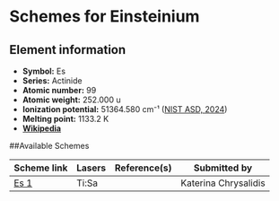 # Schemes for Einsteinium

## Element information

- **Symbol:** Es
- **Series:** Actinide
- **Atomic number:** 99
- **Atomic weight:** 252.000 u
- **Ionization potential:**  51364.580 cm⁻¹ ([NIST ASD, 2024](https://www.nist.gov/pml/atomic-spectra-database))
- **Melting point:** 1133.2 K
- [**Wikipedia**](https://en.wikipedia.org/wiki/Einsteinium)

##Available Schemes

|       Scheme link       | Lasers | Reference(s) |     Submitted by     |
| ----------------------- | ------ | ------------ | -------------------- |
| [Es 1](../es/es-001.md) | Ti:Sa  |              | Katerina Chrysalidis |
